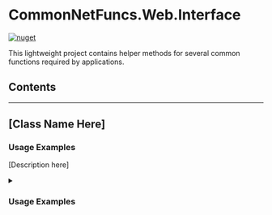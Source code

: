 # CommonNetFuncs.Web.Interface

[![nuget](https://img.shields.io/nuget/dt/CommonNetFuncs.Web.Interface)](https://www.nuget.org/packages/CommonNetFuncs.Web.Interface/)

This lightweight project contains helper methods for several common functions required by applications.

## Contents

<!-- - [Class Name](#) -->

---

## [Class Name Here]

### Usage Examples

[Description here]

<details>
<summary><h3>Usage Examples</h3></summary>

#### [MethodNameHere]

```cs
//Code here
```

</details>

